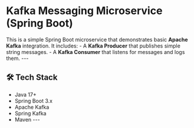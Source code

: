 # Kafka Messaging Microservice (Spring Boot)
This is a simple Spring Boot microservice that demonstrates basic **Apache Kafka** integration. It includes: - A **Kafka Producer** that publishes simple string messages. - A **Kafka Consumer** that listens for 
messages and logs them. ---
## 🛠️ Tech Stack
- Java 17+ 
- Spring Boot 3.x 
- Apache Kafka 
- Spring Kafka 
- Maven ---
